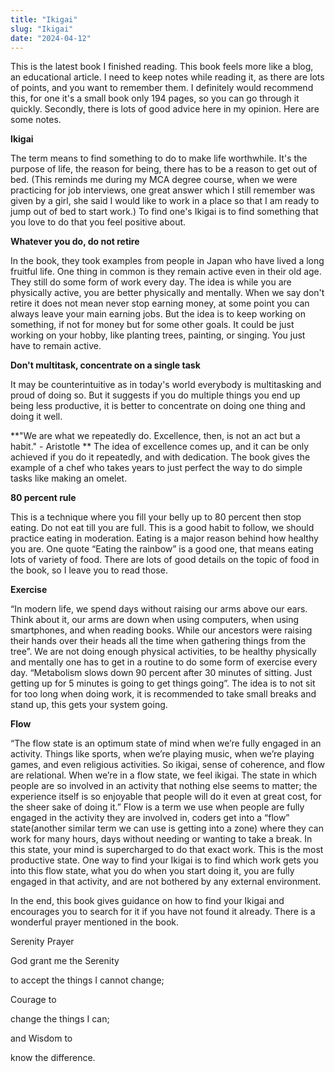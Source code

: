 ```yaml
---
title: "Ikigai"
slug: "Ikigai"
date: "2024-04-12"
---
```


This is the latest book I finished reading. This book feels more like a blog, an educational article. I need to keep notes while reading it, as there are lots of points, and you want to remember them. I definitely would recommend this, for one it's a small book only 194 pages, so you can go through it quickly. Secondly, there is lots of good advice here in my opinion.
Here are some notes.

**Ikigai**

The term means to find something to do to make life worthwhile. It's the purpose of life, the reason for being, there has to be a reason to get out of bed. (This reminds me during my MCA degree course, when we were practicing for job interviews, one great answer which I still remember was given by a girl, she said I would like to work in a place so that I am ready to jump out of bed to start work.) To find one's Ikigai is to find something that you love to do that you feel positive about.

**Whatever you do, do not retire**

In the book, they took examples from people in Japan who have lived a long fruitful life. One thing in common is they remain active even in their old age. They still do some form of work every day. The idea is while you are physically active, you are better physically and mentally. When we say don't retire it does not mean never stop earning money, at some point you can always leave your main earning jobs. But the idea is to keep working on something, if not for money but for some other goals. It could be just working on your hobby, like planting trees, painting, or singing. You just have to remain active.

**Don't multitask, concentrate on a single task**

It may be counterintuitive as in today's world everybody is multitasking and proud of doing so. But it suggests if you do multiple things you end up being less productive, it is better to concentrate on doing one thing and doing it well. 

**"We are what we repeatedly do. Excellence, then, is not an act but a habit." - Aristotle **
The idea of excellence comes up, and it can be only achieved if you do it repeatedly, and with dedication. The book gives the example of a chef who takes years to just perfect the way to do simple tasks like making an omelet.

**80 percent rule**

This is a technique where you fill your belly up to 80 percent then stop eating. Do not eat till you are full. This is a good habit to follow, we should practice eating in moderation. Eating is a major reason behind how healthy you are. One quote “Eating the rainbow” is a good one, that means eating lots of variety of food. There are lots of good details on the topic of food in the book, so I leave you to read those.

**Exercise**

 “In modern life, we spend days without raising our arms above our ears. Think about it, our arms are down when using computers, when using smartphones, and when reading books. While our ancestors were raising their hands over their heads all the time when gathering things from the tree”. We are not doing enough physical activities, to be healthy physically and mentally one has to get in a routine to do some form of exercise every day.
“Metabolism slows down 90 percent after 30 minutes of sitting. Just getting up for 5 minutes is going to get things going”. The idea is to not sit for too long when doing work, it is recommended to take small breaks and stand up, this gets your system going.

**Flow**

“The flow state is an optimum state of mind when we’re fully engaged in an activity. Things like sports, when we’re playing music, when we’re playing games, and even religious activities. So ikigai, sense of coherence, and flow are relational. When we’re in a flow state, we feel ikigai. The state in which people are so involved in an activity that nothing else seems to matter; the experience itself is so enjoyable that people will do it even at great cost, for the sheer sake of doing it.”
Flow is a term we use when people are fully engaged in the activity they are involved in, coders get into a “flow” state(another similar term we can use is getting into a zone) where they can work for many hours, days without needing or wanting to take a break. In this state, your mind is supercharged to do that exact work. This is the most productive state. One way to find your Ikigai is to find which work gets you into this flow state, what you do when you start doing it, you are fully engaged in that activity, and are not bothered by any external environment.

In the end, this book gives guidance on how to find your Ikigai and encourages you to search for it if you have not found it already.  There is a wonderful prayer mentioned in the book.

Serenity Prayer

God grant me the Serenity

to accept the things I cannot change;

Courage to

change the things I can;

and Wisdom to

know the difference.
